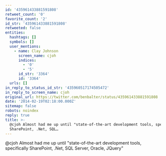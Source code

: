 ```yaml
---
id: '435961433881591808'
retweet_count: '0'
favorite_count: '2'
id_str: '435961433881591808'
retweeted: false
entities:
  hashtags: []
  symbols: []
  user_mentions:
    - name: Clay Johnson
      screen_name: cjoh
      indices:
        - '0'
        - '5'
      id_str: '3364'
      id: '3364'
  urls: []
in_reply_to_status_id_str: '435960517174505472'
in_reply_to_screen_name: cjoh
original_url: https://twitter.com/benbalter/status/435961433881591808
date: '2014-02-19T02:18:00.000Z'
sitemap: false
robots: noindex
reply: true
title: >-
  @cjoh Almost had me up until "state-of-the-art development tools, specifically
  SharePoint, .Net, SQL…
---
```


@cjoh Almost had me up until "state-of-the-art development tools, specifically SharePoint, .Net, SQL Server, Oracle, JQuery"
